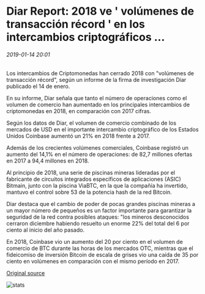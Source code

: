 # Diar Report: 2018 ve ' volúmenes de transacción récord ' en los intercambios criptográficos ...

###### 2019-01-14 20:01

Los intercambios de Criptomonedas han cerrado 2018 con "volúmenes de transacción récord", según un informe de la firma de investigación Diar publicado el 14 de enero.

En su informe, Diar señala que tanto el número de operaciones como el volumen de comercio han aumentado en los principales intercambios de criptomonedas en 2018, en comparación con 2017 cifras.

Según los datos de Diar, el volumen de comercio combinado de los mercados de USD en el importante intercambio criptográfico de los Estados Unidos Coinbase aumentó un 21% en 2018 frente a 2017.

Además de los crecientes volúmenes comerciales, Coinbase registró un aumento del 14,1% en el número de operaciones: de 82,7 millones ofertas en 2017 a 94,4 millones en 2018.

Al principio de 2018, una serie de piscinas mineras lideradas por el fabricante de circuitos integrados específicos de aplicaciones (ASIC) Bitmain, junto con la piscina ViaBTC, en la que la compañía ha invertido, mantuvo el control sobre 53 de la potencia hash de la red Bitcoin.

Diar destaca que el cambio de poder de pocas grandes piscinas mineras a un mayor número de pequeños es un factor importante para garantizar la seguridad de la red contra posibles ataques: "los mineros desconocidos cerraron diciembre habiendo resuelto un enorme 22% del total del 6 por ciento al inicio del año pasado.

En 2018, Coinbase vio un aumento del 20 por ciento en el volumen de comercio de BTC durante las horas de los mercados OTC, mientras que el fideicomiso de inversión Bitcoin de escala de grises vio una caída de 35 por ciento en volúmenes en comparación con el mismo período en 2017.

[Original source](https://cointelegraph.com/news/diar-report-2018-sees-record-transacting-volumes-on-crypto-exchanges)

![stats](https://c.statcounter.com/11760860/0/a89fa40b/1/ "stats")
